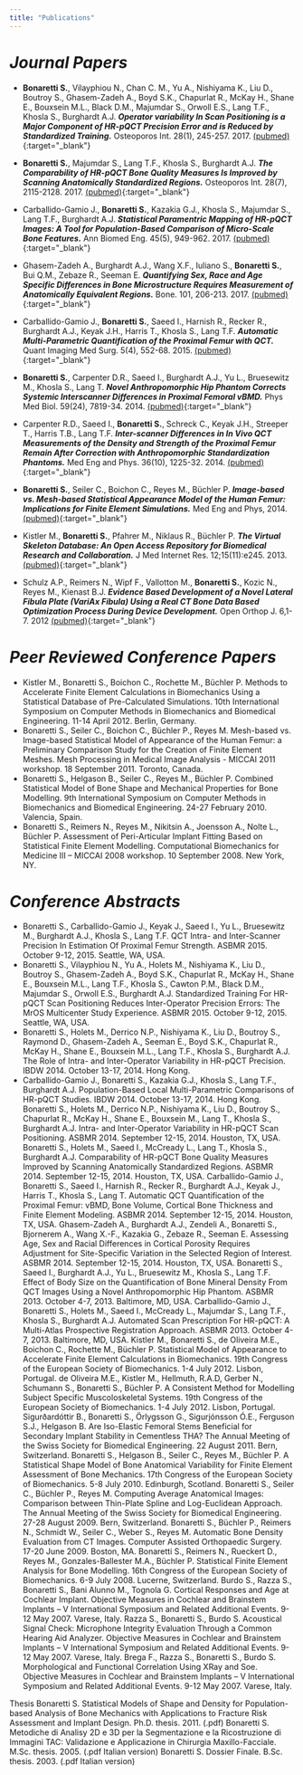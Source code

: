 ```yaml
---
title: "Publications"
---
```



# *Journal Papers*   

* **Bonaretti S.**, Vilayphiou N., Chan C. M., Yu A.,  Nishiyama K., Liu D., Boutroy S., Ghasem-Zadeh A., Boyd S.K., Chapurlat R., McKay H., Shane E., Bouxsein M.L., Black D.M., Majumdar S., Orwoll E.S., Lang T.F., Khosla S., Burghardt A.J. **_Operator variability In Scan Positioning is a Major Component of HR-pQCT Precision Error and is Reduced by Standardized Training._** Osteoporos Int. 28(1), 245-257. 2017. [(pubmed)](https://www.ncbi.nlm.nih.gov/pubmed/27475931){:target="_blank"}    

* **Bonaretti S.**, Majumdar S., Lang T.F., Khosla S., Burghardt A.J.  **_The Comparability of HR-pQCT Bone Quality Measures Is Improved by Scanning Anatomically Standardized Regions._** Osteoporos Int. 28(7), 2115-2128. 2017. [(pubmed)](https://www.ncbi.nlm.nih.gov/pubmed/28391447){:target="_blank"} 

* Carballido-Gamio J., **Bonaretti S.**, Kazakia G.J., Khosla S., Majumdar S., Lang T.F., Burghardt A.J. **_Statistical Paramentric Mapping of HR-pQCT Images: A Tool for Population-Based Comparison of Micro-Scale Bone Features._** Ann Biomed Eng. 45(5), 949-962. 2017. [(pubmed)](){:target="_blank"}     

* Ghasem-Zadeh A., Burghardt A.J., Wang X.F., Iuliano S., **Bonaretti S.**, Bui Q.M., Zebaze R., Seeman E. **_Quantifying Sex, Race and Age Specific Differences in Bone Microstructure Requires Measurement of Anatomically Equivalent Regions._** Bone. 101, 206-213. 2017. [(pubmed)](){:target="_blank"}    

* Carballido-Gamio J., **Bonaretti S.**, Saeed I., Harnish R., Recker R., Burghardt A.J., Keyak J.H., Harris T., Khosla S., Lang T.F. **_Automatic Multi-Parametric Quantification of the Proximal Femur with QCT._** Quant Imaging Med Surg. 5(4), 552-68. 2015. [(pubmed)](){:target="_blank"}   

* **Bonaretti S.**, Carpenter D.R., Saeed I., Burghardt A.J., Yu L., Bruesewitz M., Khosla S., Lang T. **_Novel Anthropomorphic Hip Phantom Corrects Systemic Interscanner Differences in Proximal Femoral vBMD._** Phys Med Biol. 59(24), 7819-34. 2014. [(pubmed)](){:target="_blank"}    

* Carpenter R.D., Saeed I., **Bonaretti S.**, Schreck C., Keyak J.H., Streeper T., Harris T.B., Lang T.F. **_Inter-scanner Differences in In Vivo QCT Measurements of the Density and Strength of the Proximal Femur Remain After Correction with Anthropomorphic Standardization Phantoms._** Med Eng and Phys. 36(10), 1225-32. 2014. [(pubmed)](){:target="_blank"}   

* **Bonaretti S.**, Seiler C., Boichon C., Reyes M., Büchler P. **_Image-based vs. Mesh-based Statistical Appearance Model of the Human Femur: Implications for Finite Element Simulations._** Med Eng and Phys, 2014. [(pubmed)](){:target="_blank"}    

* Kistler M., **Bonaretti S.**, Pfahrer M., Niklaus R., Büchler P. **_The Virtual Skeleton Database: An Open Access Repository for Biomedical Research and Collaboration._** J Med Internet Res. 12;15(11):e245. 2013. [(pubmed)](){:target="_blank"}    

* Schulz A.P., Reimers N., Wipf F., Vallotton M., **Bonaretti S.**, Kozic N., Reyes M., Kienast B.J. **_Evidence Based Development of a Novel Lateral Fibula Plate (VariAx Fibula) Using a Real CT Bone Data Based Optimization Process During Device Development._** Open Orthop J. 6,1-7. 2012 [(pubmed)](){:target="_blank"}  

# *Peer Reviewed Conference Papers*  

* Kistler M., Bonaretti S., Boichon C., Rochette M., Büchler P. Methods to Accelerate Finite Element Calculations in Biomechanics Using a Statistical Database of Pre-Calculated Simulations. 10th International Symposium on Computer Methods in Biomechanics and Biomedical Engineering. 11-14 April 2012. Berlin, Germany.   
* Bonaretti S., Seiler C., Boichon C., Büchler P., Reyes M. Mesh-based vs. Image-based Statistical Model of Appearance of the Human Femur: a Preliminary Comparison Study for the Creation of Finite Element Meshes. Mesh Processing in Medical Image Analysis - MICCAI 2011 workshop. 18 September 2011. Toronto, Canada.  
* Bonaretti S., Helgason B., Seiler C., Reyes M., Büchler P. Combined Statistical Model of Bone Shape and Mechanical Properties for Bone Modelling. 9th International Symposium on Computer Methods in Biomechanics and Biomedical Engineering. 24-27 February 2010. Valencia, Spain.  
* Bonaretti S., Reimers N., Reyes M., Nikitsin A., Joensson A., Nolte L., Büchler P. Assessment of Peri-Articular Implant Fitting Based on Statistical Finite Element Modelling. Computational Biomechanics for Medicine III – MICCAI 2008 workshop. 10 September 2008. New York, NY.  

# *Conference Abstracts* 

* Bonaretti S., Carballido-Gamio J., Keyak J., Saeed I., Yu L., Bruesewitz M., Burghardt A.J., Khosla S., Lang T.F. QCT Intra- and Inter-Scanner Precision In Estimation Of Proximal Femur Strength. ASBMR 2015. October 9-12, 2015. Seattle, WA, USA.   
* Bonaretti S., Vilayphiou N., Yu A., Holets M., Nishiyama K., Liu D., Boutroy S., Ghasem-Zadeh A., Boyd S.K., Chapurlat R., McKay H., Shane E., Bouxsein M.L., Lang T.F., Khosla S., Cawton P.M., Black D.M., Majumdar S., Orwoll E.S., Burghardt A.J. Standardized Training For HR-pQCT Scan Positioning Reduces Inter-Operator Precision Errors: The MrOS Multicenter Study Experience. ASBMR 2015. October 9-12, 2015. Seattle, WA, USA.  
* Bonaretti S., Holets M., Derrico N.P., Nishiyama K., Liu D., Boutroy S., Raymond D., Ghasem-Zadeh A., Seeman E., Boyd S.K., Chapurlat R., McKay H., Shane E., Bouxsein M.L., Lang T.F., Khosla S., Burghardt A.J. The Role of Intra- and Inter-Operator Variability in HR-pQCT Precision. IBDW 2014. October 13-17, 2014. Hong Kong.  
* Carballido-Gamio J., Bonaretti S., Kazakia G.J., Khosla S., Lang T.F., Burghardt A.J. Population-Based Local Multi-Parametric Comparisons of HR-pQCT Studies. IBDW 2014. October 13-17, 2014. Hong Kong.  
Bonaretti S., Holets M., Derrico N.P., Nishiyama K., Liu D., Boutroy S., Chapurlat R., McKay H., Shane E., Bouxsein M., Lang T., Khosla S., Burghardt A.J. Intra- and Inter-Operator Variability in HR-pQCT Scan Positioning. ASBMR 2014. September 12-15, 2014. Houston, TX, USA.
Bonaretti S., Holets M., Saeed I., McCready L., Lang T., Khosla S., Burghardt A.J. Comparability of HR-pQCT Bone Quality Measures Improved by Scanning Anatomically Standardized Regions. ASBMR 2014. September 12-15, 2014. Houston, TX, USA.
Carballido-Gamio J., Bonaretti S., Saeed I., Harnish R., Recker R., Burghardt A.J., Keyak J., Harris T., Khosla S., Lang T. Automatic QCT Quantification of the Proximal Femur: vBMD, Bone Volume, Cortical Bone Thickness and Finite Element Modeling. ASBMR 2014. September 12-15, 2014. Houston, TX, USA.
Ghasem-Zadeh A., Burghardt A.J., Zendeli A., Bonaretti S., Bjornerem A., Wang X.-F., Kazakia G., Zebaze R., Seeman E. Assessing Age, Sex and Racial Differences in Cortical Porosity Requires Adjustment for Site-Specific Variation in the Selected Region of Interest. ASBMR 2014. September 12-15, 2014. Houston, TX, USA.
Bonaretti S., Saeed I., Burghardt A.J., Yu L., Bruesewitz M., Khosla S., Lang T.F. Effect of Body Size on the Quantification of Bone Mineral Density From QCT Images Using a Novel Anthropomorphic Hip Phantom. ASBMR 2013. October 4-7, 2013. Baltimore, MD, USA. 
Carballido-Gamio J., Bonaretti S., Holets M., Saeed I., McCready L., Majumdar S., Lang T.F., Khosla S., Burghardt A.J. Automated Scan Prescription For HR-pQCT: A Multi-Atlas Prospective Registration Approach. ASBMR 2013. October 4-7, 2013. Baltimore, MD, USA.
Kistler M., Bonaretti S., de Oliveira M.E., Boichon C., Rochette M., Büchler P. Statistical Model of Appearance to Accelerate Finite Element Calculations in Biomechanics. 19th Congress of the European Society of Biomechanics. 1-4 July 2012. Lisbon, Portugal.
de Oliveira M.E., Kistler M., Hellmuth, R.A.D, Gerber N., Schumann S., Bonaretti S., Büchler P. A Consistent Method for Modelling Subject Specific Muscoloskeletal Systems. 19th Congress of the European Society of Biomechanics. 1-4 July 2012. Lisbon, Portugal. 
Sigurðardóttir B., Bonaretti S., Örlygsson G., Sigurjónsson Ó.E., Ferguson S.J., Helgason B. Are Iso-Elastic Femoral Stems Beneficial for Secondary Implant Stability in Cementless THA? The Annual Meeting of the Swiss Society for Biomedical Engineering. 22 August 2011. Bern, Switzerland. 
Bonaretti S., Helgason B., Seiler C., Reyes M., Büchler P. A Statistical Shape Model of Bone Anatomical Variability for Finite Element Assessment of Bone Mechanics. 17th Congress of the European Society of Biomechanics. 5-8 July 2010. Edinburgh, Scotland. 
Bonaretti S., Seiler C.,  Büchler P., Reyes M. Computing Average Anatomical Images: Comparison between Thin-Plate Spline and Log-Euclidean Approach. The Annual Meeting of the Swiss Society for Biomedical Engineering. 27-28 August 2009. Bern, Switzerland. 
Bonaretti S., Büchler P., Reimers N., Schmidt W., Seiler C., Weber S., Reyes M. Automatic Bone Density Evaluation from CT Images. Computer Assisted Orthopaedic Surgery. 17-20 June 2009. Boston, MA. 
Bonaretti S., Reimers N., Rueckert D., Reyes M., Gonzales-Ballester M.A., Büchler P. Statistical Finite Element Analysis for Bone Modelling. 16th Congress of the European Society of Biomechanics. 6-9 July 2008. Lucerne, Switzerland. 
Burdo S., Razza S., Bonaretti S., Bani Alunno M., Tognola G. Cortical Responses and Age at Cochlear Implant. Objective Measures in Cochlear and Brainstem Implants – V International Symposium and Related Additional Events. 9-12 May 2007. Varese, Italy. 
Razza S., Bonaretti S., Burdo S. Acoustical Signal Check: Microphone Integrity Evaluation Through a Common Hearing Aid Analyzer. Objective Measures in Cochlear and Brainstem Implants – V International Symposium and Related Additional Events. 9-12 May 2007. Varese, Italy. 
Brega F., Razza S., Bonaretti S., Burdo S. Morphological and Functional Correlation Using XRay and Soe. Objective Measures in Cochlear and Brainstem Implants – V International Symposium and Related Additional Events. 9-12 May 2007. Varese, Italy. ​

Thesis
Bonaretti S. Statistical Models of Shape and Density for Population-based Analysis of Bone Mechanics with Applications to Fracture Risk Assessment and Implant Design. Ph.D. thesis. 2011. (.pdf)
﻿Bonaretti S. Metodiche di Analisy 2D e 3D per la Segmentazione e la Ricostruzione di Immagini TAC: Validazione e Applicazione in Chirurgia Maxillo-Facciale. M.Sc. thesis. 2005.﻿ (.pdf Italian version)
﻿Bonaretti S. Dossier Finale. B.Sc. thesis. 2003. ﻿(.pdf Italian version) 
